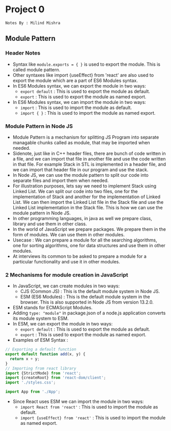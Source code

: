 # Project 0

`Notes By : Milind Mishra`

## Module Pattern

### Header Notes

- Syntax like `module.exports = { }` is used to export the module. This is called module pattern.
- Other syntaxes like import {useEffect} from 'react' are also used to export the module which are a part of ES6 Modules syntax.
- In ES6 Modules syntax, we can export the module in two ways:
  - `export default` : This is used to export the module as default.
  - `export` : This is used to export the module as named export.
- In ES6 Modules syntax, we can import the module in two ways:
  - `import` : This is used to import the module as default.
  - `import { }` : This is used to import the module as named export.

### Module Pattern in Node JS

- Module Pattern is a mechanism for splitting JS Program into separate managable chunks called as module, that may be imported when needed.
- Sidenote, just like in C++ header files, there are bunch of code written in a file, and we can import that file in another file and use the code written in that file. For example Stack in STL is implemented in a header file, and we can import that header file in our program and use the stack.
- In Node JS, we can use the module pattern to split our code into separate files and import them when needed.
- For illustration purposes, lets say we need to implement Stack using Linked List. We can split our code into two files, one for the implementation of Stack and another for the implementation of Linked List. We can then import the Linked List file in the Stack file and use the Linked List implementation in the Stack file. This is how we can use the module pattern in Node JS.
- In other programming languages, in java as well we prepare class, library and use them in other class.
- In the world of JavaScript we prepare packages. We prepare them in the form of modules. We can use them in other modules.
- Usecase : We can prepare a module for all the searching algorithms, one for sorting algorithms, one for data structures and use them in other modules.
- At interviews its common to be asked to prepare a module for a particular functionality and use it in other modules.

### 2 Mechanisms for module creation in JavaScript

- In JavaScript, we can create modules in two ways:
  - CJS (Common JS) : This is the default module system in Node JS.
  - ESM (ES6 Modules) : This is the default module system in the browser. This is also supported in Node JS from version 13.2.0.
- ESM stands for ECMAScript Modules.
- Adding `type: "module"` in package.json of a node.js application converts its module system to ESM.
- In ESM, we can export the module in two ways:
  - `export default` : This is used to export the module as default.
  - `export` : This is used to export the module as named export.
- Examples of ESM Syntax :

```js
// Exporting a default function
export default function add(x, y) {
  return x + y;
}
// Importing from react library
import {StrictMode} from 'react';
import {createRoot} from 'react-dom/client';
import './styles.css';

import App from './App';
```

- Since React uses ESM we can import the module in two ways:
  - `import React from 'react'` : This is used to import the module as default.
  - `import {useEffect} from 'react'` : This is used to import the module as named export.

